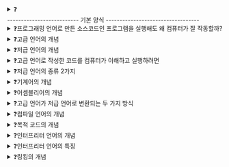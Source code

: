 <details>
<summary>❓</summary>

>""

</details>
-------------------------- 기본 양식 ----------------------------------

<details>
<summary>❓프로그래밍 언어로 만든 소스코드인 프로그램을 실행해도 왜 컴퓨터가 잘 작동할까?</summary>

>"모든 소스 코드는 컴퓨터 내부에서 명령어로 변환되기 때문에 가능하다."
![image](https://github.com/user-attachments/assets/578f3169-79a0-4c26-8d5b-e49c9cfc07b7)

</details>

<details>
<summary>❓고급 언어의 개념</summary>

>"고급 언어(high-level programming language)는 사람이 이해하고 쉽게 작성된 만들어진 언어를 말한다."

</details>

<details>
<summary>❓저급 언어의 개념</summary>

>"저급 언어(low-level programming language)는 컴퓨터가 직접 이해하고 실행할 수 있는 언어를 말한다. 저급언어는 명령어로 이루어진다."

</details>

<details>
<summary>❓고급 언어로 작성한 코드를 컴퓨터가 이해하고 실행하려면</summary>

>"컴퓨터는 오직 저급 언어만 이해하고 실행할 수 있어서, 고급 언어로 된 소스코드가 반드시 저급언어, 즉 명령어로 변환되어야 한다."
![image](https://github.com/user-attachments/assets/5e557852-7b58-4936-84ae-f3875285e72f)

</details>

<details>
<summary>❓저급 언어의 종류 2가지</summary>

>"저급 언어에는 기계어와 어셈블리어가 있다."
![image](https://github.com/user-attachments/assets/42d3560d-208e-4dae-9c33-56ec77eb99d6)

</details>

<details>
<summary>❓기계어의 개념</summary>

>"기계어(machine code)는 0과 1의 명령어 비트로 이루어진 언어이다. 즉, 기계어는 0과 1로 이루어진 명령어 모음이다."
![image](https://github.com/user-attachments/assets/97f0e83b-587e-47b5-b204-5ad0533771be)

</details>

<details>
<summary>❓어셈블리어의 개념</summary>

>"사람이 0과 1로 된 코드를 보면 이해하기가 어렵다. 그래서 등장한 저급 언어가 어셈블리어(assembly language)이다. 0과 1로 표현된 명령어(기계어)를 읽기 편한 형태로 번역한 언어이다."
![image](https://github.com/user-attachments/assets/05119213-31b5-4ad5-bfd3-6f4af022e48d)

</details>

<details>
<summary>❓고급 언어가 저급 언어로 변환되는 두 가지 방식</summary>

>"고급 언어로 작성한 소스코드가 저급 언어로 변환되는 방식에는 크게 컴파일 방식과 인터프리트 방식이 있다. 이런 방식으로 작동하는 프로그래밍 언어를 각각 컴파일 언어, 인터프리터 언어라고 부른다."
![image](https://github.com/user-attachments/assets/33a6ae86-6667-406e-8528-0d4d2568b11d)

</details>

<details>
<summary>❓컴파일 언어의 개념</summary>

>"컴파일러에 의해 소스 코드 전체가 저급 언어로 변환되어 실행되는 고급 언어이다. 변환되는 과정을 컴파일, 변환해주는 도구를 컴파일러라고 부른다."

</details>

<details>
<summary>❓목적 코드의 개념</summary>

>"컴파일이 성공적으로 수행되면 컴퓨터가 이해할 수 있는 저급언어로 변환되는데, 이렇게 저급언어로 변환된 코드를 목적 코드(object code)라고 한다."
![image](https://github.com/user-attachments/assets/1dbe224a-2823-4cac-9111-08f11a92ed08)

</details>

<details>
<summary>❓인터프리터 언어의 개념</summary>

>"인터프리터에 의해 소스 코드가 한 줄씩 실행되는 고급 언어이다. 이렇게 한 줄씩 저급언어로 변환해서 실행해주는 도구를 인터프리터라고 한다."

</details>

<details>
<summary>❓인터프리터 언어의 특징</summary>

>"컴파일 언어는 소스코드 내의 하나의 오류만 있어도 컴파일이 불가능했지만, 인터프리터 언어는 소스 코드를 한 줄씩 실행하므로 N번째 줄 오류가 있어도, N-1번재줄까지는 올바르게 수행된다. 대신 한 줄씩 해석하므로 컴파일 언어보다 느리다."

</details>

<details>
<summary>❓링킹의 개념</summary>

>"목적 파일에 없는 외부 기능 등을 연결짓는 작업, 이러한 링킹을 거쳐야 하나의 실행 파일이 만들어진다."
![image](https://github.com/user-attachments/assets/bf1f019a-c86c-4e5e-b367-52b7ea92f8fe)

</details>
